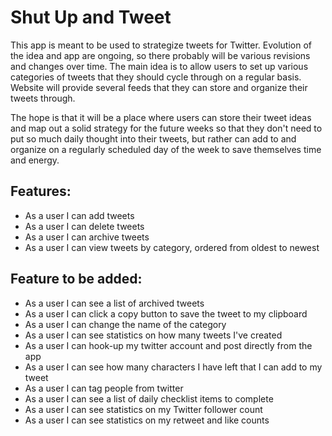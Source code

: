# Shut Up and Tweet

This app is meant to be used to strategize tweets for Twitter. Evolution of the idea and app are ongoing, so there probably will be various revisions and changes over time. The main idea is to allow users to set up various categories of tweets that they should cycle through on a regular basis.  Website will provide several feeds that they can store and organize their tweets through.

The hope is that it will be a place where users can store their tweet ideas and map out a solid strategy for the future weeks so that they don't need to put so much daily thought into their tweets, but rather can add to and organize on a regularly scheduled day of the week to save themselves time and energy.

## Features:

* As a user I can add tweets
* As a user I can delete tweets
* As a user I can archive tweets
* As a user I can view tweets by category, ordered from oldest to newest

## Feature to be added:

* As a user I can see a list of archived tweets
* As a user I can click a copy button to save the tweet to my clipboard
* As a user I can change the name of the category
* As a user I can see statistics on how many tweets I've created
* As a user I can hook-up my twitter account and post directly from the app
* As a user I can see how many characters I have left that I can add to my tweet
* As a user I can tag people from twitter
* As a user I can see a list of daily checklist items to complete
* As a user I can see statistics on my Twitter follower count
* As a user I can see statistics on my retweet and like counts
